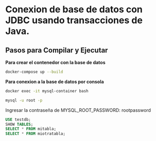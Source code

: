 # Conexion de base de datos con JDBC usando transacciones de Java.

## Pasos para Compilar y Ejecutar

**Para crear el contenedor con la base de datos**

   ```sh
   docker-compose up --build
   ```
**Para conexion a la base de datos por consola**

   ```sh
   docker exec -it mysql-container bash
   ```
   
   ```sh
   mysql -u root -p
   ```
   
   Ingresar la contraseña de MYSQL_ROOT_PASSWORD: rootpassword
   
   ```sql
   USE testdb;
   SHOW TABLES;
   SELECT * FROM mitabla;
   SELECT * FROM miotratabla;
   ```